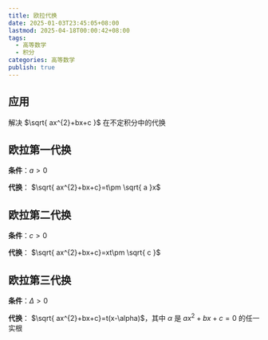 ```yaml
---
title: 欧拉代换
date: 2025-01-03T23:45:05+08:00
lastmod: 2025-04-18T00:00:42+08:00
tags:
  - 高等数学
  - 积分
categories: 高等数学
publish: true
---
```


## 应用

解决 $\sqrt{ ax^{2}+bx+c }$ 在不定积分中的代换

## 欧拉第一代换

**条件**：$a>0$

**代换**： $\sqrt{ ax^{2}+bx+c}=t\pm \sqrt{ a }x$

## 欧拉第二代换

**条件**：$c>0$

**代换**： $\sqrt{ ax^{2}+bx+c}=xt\pm \sqrt{ c }$

## 欧拉第三代换

**条件**：$\Delta>0$

**代换**： $\sqrt{ ax^{2}+bx+c}=t(x-\alpha)$，其中 $\alpha$ 是 $ax^{2}+bx+c=0$ 的任一实根


